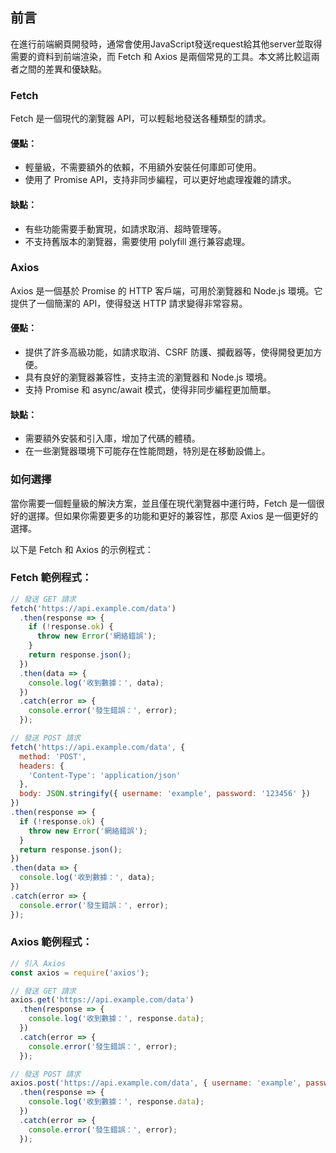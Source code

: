 ## 前言
在進行前端網頁開發時，通常會使用JavaScript發送request給其他server並取得需要的資料到前端渲染，而 Fetch 和 Axios 是兩個常見的工具。本文將比較這兩者之間的差異和優缺點。

### Fetch

Fetch 是一個現代的瀏覽器 API，可以輕鬆地發送各種類型的請求。

#### 優點：
- 輕量級，不需要額外的依賴，不用額外安裝任何庫即可使用。
- 使用了 Promise API，支持非同步編程，可以更好地處理複雜的請求。

#### 缺點：
- 有些功能需要手動實現，如請求取消、超時管理等。
- 不支持舊版本的瀏覽器，需要使用 polyfill 進行兼容處理。

### Axios

Axios 是一個基於 Promise 的 HTTP 客戶端，可用於瀏覽器和 Node.js 環境。它提供了一個簡潔的 API，使得發送 HTTP 請求變得非常容易。

#### 優點：
- 提供了許多高級功能，如請求取消、CSRF 防護、攔截器等，使得開發更加方便。
- 具有良好的瀏覽器兼容性，支持主流的瀏覽器和 Node.js 環境。
- 支持 Promise 和 async/await 模式，使得非同步編程更加簡單。

#### 缺點：
- 需要額外安裝和引入庫，增加了代碼的體積。
- 在一些瀏覽器環境下可能存在性能問題，特別是在移動設備上。

### 如何選擇

當你需要一個輕量級的解決方案，並且僅在現代瀏覽器中運行時，Fetch 是一個很好的選擇。但如果你需要更多的功能和更好的兼容性，那麼 Axios 是一個更好的選擇。

以下是 Fetch 和 Axios 的示例程式：
### Fetch 範例程式：

```javascript
// 發送 GET 請求
fetch('https://api.example.com/data')
  .then(response => {
    if (!response.ok) {
      throw new Error('網絡錯誤');
    }
    return response.json();
  })
  .then(data => {
    console.log('收到數據：', data);
  })
  .catch(error => {
    console.error('發生錯誤：', error);
  });

// 發送 POST 請求
fetch('https://api.example.com/data', {
  method: 'POST',
  headers: {
    'Content-Type': 'application/json'
  },
  body: JSON.stringify({ username: 'example', password: '123456' })
})
.then(response => {
  if (!response.ok) {
    throw new Error('網絡錯誤');
  }
  return response.json();
})
.then(data => {
  console.log('收到數據：', data);
})
.catch(error => {
  console.error('發生錯誤：', error);
});
```

### Axios 範例程式：

```javascript
// 引入 Axios
const axios = require('axios');

// 發送 GET 請求
axios.get('https://api.example.com/data')
  .then(response => {
    console.log('收到數據：', response.data);
  })
  .catch(error => {
    console.error('發生錯誤：', error);
  });

// 發送 POST 請求
axios.post('https://api.example.com/data', { username: 'example', password: '123456' })
  .then(response => {
    console.log('收到數據：', response.data);
  })
  .catch(error => {
    console.error('發生錯誤：', error);
  });
```